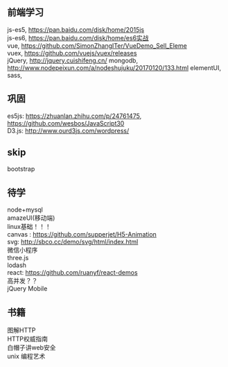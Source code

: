 ## 前端学习
js-es5, https://pan.baidu.com/disk/home/2015js  
js-es6, https://pan.baidu.com/disk/home/es6实战  
vue, https://github.com/SimonZhangITer/VueDemo_Sell_Eleme  
vuex, https://github.com/vuejs/vuex/releases  
jQuery, http://jquery.cuishifeng.cn/
mongodb,  http://www.nodepeixun.com/a/nodeshujuku/20170120/133.html
elementUI,    
sass,     

## 巩固
es5js: https://zhuanlan.zhihu.com/p/24761475,  https://github.com/wesbos/JavaScript30  
D3.js: http://www.ourd3js.com/wordpress/

## skip
bootstrap  

## 待学
node+mysql  
amazeUI(移动端)  
linux基础！！！   
canvas : https://github.com/supperjet/H5-Animation  
svg: http://sbco.cc/demo/svg/html/index.html  
微信小程序  
three.js  
lodash  
react: https://github.com/ruanyf/react-demos   
高并发？？  
jQuery Mobile

## 书籍
图解HTTP  
HTTP权威指南  
白帽子讲web安全    
unix 编程艺术